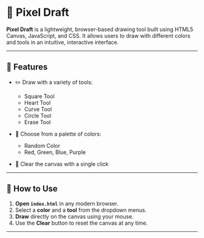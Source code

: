 # 🎨 Pixel Draft

**Pixel Draft** is a lightweight, browser-based drawing tool built using HTML5 Canvas, JavaScript, and CSS. It allows users to draw with different colors and tools in an intuitive, interactive interface.

---

## 🚀 Features

- ✏️ Draw with a variety of tools:
  - Square Tool
  - Heart Tool
  - Curve Tool
  - Circle Tool
  - Erase Tool

- 🎨 Choose from a palette of colors:
  - Random Color
  - Red, Green, Blue, Purple

- 🧼 Clear the canvas with a single click

---

## 🧰 How to Use

1. **Open `index.html`** in any modern browser.
2. Select a **color** and a **tool** from the dropdown menus.
3. **Draw** directly on the canvas using your mouse.
4. Use the **Clear** button to reset the canvas at any time.

---

